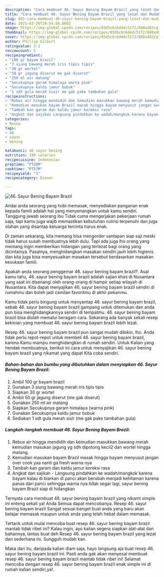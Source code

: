 ```yaml
---
description: "Cara membuat 46. Sayur Bening Bayam Brazil yang lezat dan Mudah Dibuat"
title: "Cara membuat 46. Sayur Bening Bayam Brazil yang lezat dan Mudah Dibuat"
slug: 601-cara-membuat-46-sayur-bening-bayam-brazil-yang-lezat-dan-mudah-dibuat
date: 2021-03-26T19:54:50.860Z
image: https://img-global.cpcdn.com/recipes/03d5c6c6d4dc5172/680x482cq70/46-sayur-bening-bayam-brazil-foto-resep-utama.jpg
thumbnail: https://img-global.cpcdn.com/recipes/03d5c6c6d4dc5172/680x482cq70/46-sayur-bening-bayam-brazil-foto-resep-utama.jpg
cover: https://img-global.cpcdn.com/recipes/03d5c6c6d4dc5172/680x482cq70/46-sayur-bening-bayam-brazil-foto-resep-utama.jpg
author: Phillip Gilbert
ratingvalue: 3.1
reviewcount: 5
recipeingredient:
- "100 gr bayam brazil"
- "3 siung bawang merah iris tipis tipis"
- "30 gr wortel"
- "50 gr jagung diserut me gak diserut"
- "250 ml air matang"
- "Secukupnya garam himalaya warna pink"
- "Secukupnya kaldu jamur bubuk"
- "1 sdt gula merah sisir me gak pake tambahan gula"
recipeinstructions:
- "Rebus air hingga mendidih dan kemudian masukkan bawang merah kemudian masukan jagung yg sdh dipotong kecil2 dan wortel hingga matang."
- "Kemudian masukan bayam Brazil masak hingga bayam menyusut jangan over cook yaa nanti ga fresh warna nya"
- "Tambah kan garam dan kaldu jamur koreksi rasa"
- "Angkat dan sajikan Langsung pindahkan ke wadah/mangkok karena bayam kalau di biarkan di panci akan berubah menjadi kehitaman karena panas dari panci sehingga warna nya tidak segar lagi, sayur bening bayam Brazil siap di hidangkan"
categories:
- Resep
tags:
- 46
- sayur
- bening

katakunci: 46 sayur bening 
nutrition: 199 calories
recipecuisine: Indonesian
preptime: "PT20M"
cooktime: "PT57M"
recipeyield: "3"
recipecategory: Dinner

---
```



![46. Sayur Bening Bayam Brazil](https://img-global.cpcdn.com/recipes/03d5c6c6d4dc5172/680x482cq70/46-sayur-bening-bayam-brazil-foto-resep-utama.jpg)

Andai anda seorang yang hobi memasak, menyediakan panganan enak kepada famili adalah hal yang menyenangkan untuk kamu sendiri. Tanggung jawab seorang ibu Tidak cuma mengerjakan pekerjaan rumah saja, tapi kamu juga wajib memastikan kebutuhan nutrisi terpenuhi dan juga olahan yang disantap keluarga tercinta harus enak.

Di zaman  sekarang, kita memang bisa mengorder santapan siap saji meski tidak harus susah membuatnya lebih dulu. Tapi ada juga lho orang yang memang ingin memberikan hidangan yang terlezat bagi orang yang dicintainya. Pasalnya, menghidangkan masakan sendiri jauh lebih higienis dan kita juga bisa menyesuaikan masakan tersebut berdasarkan masakan kesukaan famili. 



Apakah anda seorang penggemar 46. sayur bening bayam brazil?. Asal kamu tahu, 46. sayur bening bayam brazil adalah sajian khas di Nusantara yang saat ini disenangi oleh orang-orang di hampir setiap wilayah di Nusantara. Kita dapat menyajikan 46. sayur bening bayam brazil sendiri di rumahmu dan boleh jadi camilan favoritmu di akhir pekanmu.

Kamu tidak perlu bingung untuk menyantap 46. sayur bening bayam brazil, sebab 46. sayur bening bayam brazil gampang untuk ditemukan dan anda pun bisa menghidangkannya sendiri di tempatmu. 46. sayur bening bayam brazil bisa diolah memalui beragam cara. Sekarang ada banyak sekali resep kekinian yang membuat 46. sayur bening bayam brazil lebih lezat.

Resep 46. sayur bening bayam brazil pun sangat mudah dibikin, lho. Anda tidak perlu repot-repot untuk membeli 46. sayur bening bayam brazil, karena Kamu mampu menghidangkan di rumah sendiri. Untuk Kalian yang hendak membuatnya, berikut ini cara untuk menyajikan 46. sayur bening bayam brazil yang nikamat yang dapat Kita coba sendiri.

<!--inarticleads1-->

##### Bahan-bahan dan bumbu yang dibutuhkan dalam menyiapkan 46. Sayur Bening Bayam Brazil:

1. Ambil 100 gr bayam brazil
1. Gunakan 3 siung bawang merah iris tipis tipis
1. Siapkan 30 gr wortel
1. Ambil 50 gr jagung diserut (me gak diserut)
1. Gunakan 250 ml air matang
1. Siapkan Secukupnya garam himalaya (warna pink)
1. Gunakan Secukupnya kaldu jamur bubuk
1. Sediakan 1 sdt gula merah sisir (me gak pake tambahan gula)




<!--inarticleads2-->

##### Langkah-langkah membuat 46. Sayur Bening Bayam Brazil:

1. Rebus air hingga mendidih dan kemudian masukkan bawang merah kemudian masukan jagung yg sdh dipotong kecil2 dan wortel hingga matang.
1. Kemudian masukan bayam Brazil masak hingga bayam menyusut jangan over cook yaa nanti ga fresh warna nya
1. Tambah kan garam dan kaldu jamur koreksi rasa
1. Angkat dan sajikan - Langsung pindahkan ke wadah/mangkok karena bayam kalau di biarkan di panci akan berubah menjadi kehitaman karena panas dari panci sehingga warna nya tidak segar lagi, sayur bening bayam Brazil siap di hidangkan




Ternyata cara membuat 46. sayur bening bayam brazil yang nikamt simple ini enteng sekali ya! Anda Semua dapat mencobanya. Resep 46. sayur bening bayam brazil Sangat sesuai banget buat anda yang baru akan belajar memasak maupun untuk anda yang telah hebat dalam memasak.

Tertarik untuk mulai mencoba buat resep 46. sayur bening bayam brazil mantab tidak ribet ini? Kalau ingin, ayo kalian segera siapkan alat-alat dan bahannya, lantas buat deh Resep 46. sayur bening bayam brazil yang lezat dan sederhana ini. Sungguh mudah kan. 

Maka dari itu, daripada kalian diam saja, hayo langsung aja buat resep 46. sayur bening bayam brazil ini. Pasti anda gak akan menyesal membuat resep 46. sayur bening bayam brazil mantab tidak ribet ini! Selamat mencoba dengan resep 46. sayur bening bayam brazil enak simple ini di rumah kalian sendiri,ya!.

